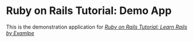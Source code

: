 # Ruby on Rails Tutorial: Demo App

This is the demonstration application for [*Ruby on Rails Tutorial: Learn Rails by Examlpe*](http:railstutorial.org)